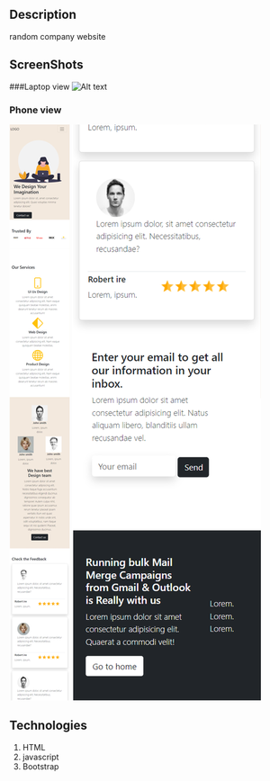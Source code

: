 ## Description

random company website

## ScreenShots

###Laptop view
![Alt text](./screen_shots/full-screen-large.jpeg?raw=true "screenshot_1")

### Phone view
![Alt text](./screen_shots/phone1.png?raw=true "screenshot_phone_1")
![Alt text](./screen_shots/phone2.png?raw=true "screenshot_phone_2")


## Technologies

1. HTML
2. javascript
3. Bootstrap
